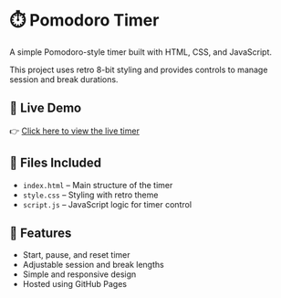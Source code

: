 # ⏱️ Pomodoro Timer

A simple Pomodoro-style timer built with HTML, CSS, and JavaScript.

This project uses retro 8-bit styling and provides controls to manage session and break durations.

## 🔗 Live Demo

👉 [Click here to view the live timer](https://ahameddhaarik.github.io/Timer)

## 📁 Files Included

- `index.html` – Main structure of the timer  
- `style.css` – Styling with retro theme  
- `script.js` – JavaScript logic for timer control

## 🚀 Features

- Start, pause, and reset timer  
- Adjustable session and break lengths  
- Simple and responsive design  
- Hosted using GitHub Pages

